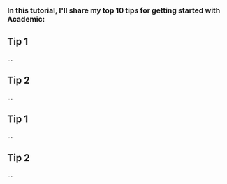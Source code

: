 ### In this tutorial, I'll share my top 10 tips for getting started with Academic:

## Tip 1

...

## Tip 2

...

## Tip 1

...

## Tip 2

...